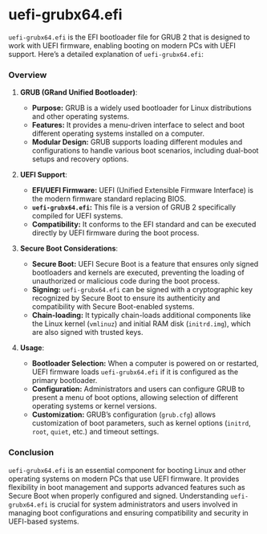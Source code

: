 # uefi-grubx64.efi
`uefi-grubx64.efi` is the EFI bootloader file for GRUB 2 that is designed to work with UEFI firmware, enabling booting on modern PCs with UEFI support. Here’s a detailed explanation of `uefi-grubx64.efi`:

### Overview

1. **GRUB (GRand Unified Bootloader)**:
   - **Purpose:** GRUB is a widely used bootloader for Linux distributions and other operating systems.
   - **Features:** It provides a menu-driven interface to select and boot different operating systems installed on a computer.
   - **Modular Design:** GRUB supports loading different modules and configurations to handle various boot scenarios, including dual-boot setups and recovery options.

2. **UEFI Support**:
   - **EFI/UEFI Firmware:** UEFI (Unified Extensible Firmware Interface) is the modern firmware standard replacing BIOS.
   - **`uefi-grubx64.efi`:** This file is a version of GRUB 2 specifically compiled for UEFI systems.
   - **Compatibility:** It conforms to the EFI standard and can be executed directly by UEFI firmware during the boot process.

3. **Secure Boot Considerations**:
   - **Secure Boot:** UEFI Secure Boot is a feature that ensures only signed bootloaders and kernels are executed, preventing the loading of unauthorized or malicious code during the boot process.
   - **Signing:** `uefi-grubx64.efi` can be signed with a cryptographic key recognized by Secure Boot to ensure its authenticity and compatibility with Secure Boot-enabled systems.
   - **Chain-loading:** It typically chain-loads additional components like the Linux kernel (`vmlinuz`) and initial RAM disk (`initrd.img`), which are also signed with trusted keys.

4. **Usage**:
   - **Bootloader Selection:** When a computer is powered on or restarted, UEFI firmware loads `uefi-grubx64.efi` if it is configured as the primary bootloader.
   - **Configuration:** Administrators and users can configure GRUB to present a menu of boot options, allowing selection of different operating systems or kernel versions.
   - **Customization:** GRUB’s configuration (`grub.cfg`) allows customization of boot parameters, such as kernel options (`initrd`, `root`, `quiet`, etc.) and timeout settings.

### Conclusion

`uefi-grubx64.efi` is an essential component for booting Linux and other operating systems on modern PCs that use UEFI firmware. It provides flexibility in boot management and supports advanced features such as Secure Boot when properly configured and signed. Understanding `uefi-grubx64.efi` is crucial for system administrators and users involved in managing boot configurations and ensuring compatibility and security in UEFI-based systems.
